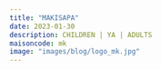```yaml
---
title: "MAKISAPA"
date: 2023-01-30
description: CHILDREN | YA | ADULTS
maisoncode: mk
image: "images/blog/logo_mk.jpg"
---
```

